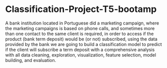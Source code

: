 # Classification-Project-T5-bootamp
 A bank institution located in Portuguese did a  marketing campaign, where the marketing campaigns is based on phone calls, and sometimes more than one contact to the same client is required, in order to access if the product (bank term deposit) would be (or not) subscribed, using the data provided by the bank we are going to build a classification model  to predict if the client will subscribe a term deposit with a comprehensive analysis with all data cleaning, exploration, visualization, feature selection, model building, and evaluation.
